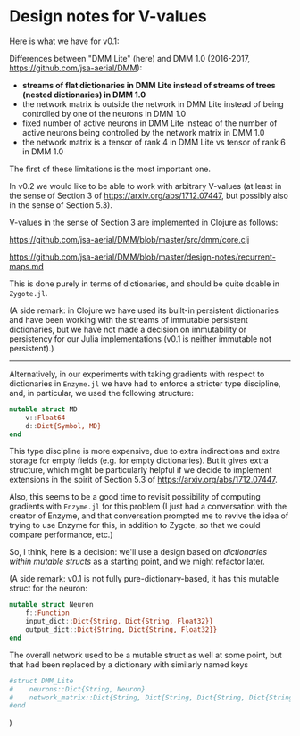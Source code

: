 # Design notes for V-values

Here is what we have for v0.1:

Differences between "DMM Lite" (here) and DMM 1.0 (2016-2017, https://github.com/jsa-aerial/DMM):

 * **streams of flat dictionaries in DMM Lite instead of streams of trees (nested dictionaries) in DMM 1.0**
 * the network matrix is outside the network in DMM Lite instead of being controlled by one of the neurons in DMM 1.0
 * fixed number of active neurons in DMM Lite instead of the number of active neurons being controlled by the network matrix in DMM 1.0
 * the network matrix is a tensor of rank 4 in DMM Lite vs tensor of rank 6 in DMM 1.0

The first of these limitations is the most important one. 

In v0.2 we would like to be able to work with arbitrary V-values (at least in the sense of Section 3 of https://arxiv.org/abs/1712.07447,
but possibly also in the sense of Section 5.3).

V-values in the sense of Section 3 are implemented in Clojure as follows:

https://github.com/jsa-aerial/DMM/blob/master/src/dmm/core.clj

https://github.com/jsa-aerial/DMM/blob/master/design-notes/recurrent-maps.md

This is done purely in terms of dictionaries, and should be quite doable in `Zygote.jl`.

(A side remark: in Clojure we have used its built-in persistent dictionaries and have been
working with the streams of immutable persistent dictionaries, but we have not made
a decision on immutability or persistency for our Julia implementations (v0.1 is neither
immutable not persistent).)

---

Alternatively, in our experiments with taking gradients with respect to dictionaries in `Enzyme.jl`
we have had to enforce a stricter type discipline, and, in particular, we used the following structure:

```julia
mutable struct MD
    v::Float64
    d::Dict{Symbol, MD}
end
```

This type discipline is more expensive, due to extra indirections and extra storage for empty fields
(e.g. for empty dictionaries). But it gives extra structure, which might be particularly
helpful if we decide to implement extensions in the spirit of Section 5.3 of https://arxiv.org/abs/1712.07447.

Also, this seems to be a good time to revisit possibility of computing gradients with `Enzyme.jl` for
this problem (I just had a conversation with the creator of Enzyme, and that conversation prompted me to
revive the idea of trying to use Enzyme for this, in addition to Zygote, so that we could compare performance,
etc.)

So, I think, here is a decision: we'll use a design based on _dictionaries within mutable structs_ as
a starting point, and we might refactor later.

(A side remark: v0.1 is not fully pure-dictionary-based, it has this mutable struct for the neuron:
```julia
mutable struct Neuron
    f::Function
    input_dict::Dict{String, Dict{String, Float32}}
    output_dict::Dict{String, Dict{String, Float32}}
end
```

The overall network used to be a mutable struct as well at some point, but that had been
replaced by a dictionary with similarly named keys

```julia
#struct DMM_Lite
#    neurons::Dict{String, Neuron}
#    network_matrix::Dict{String, Dict{String, Dict{String, Dict{String, Float32}}}}
#end
```
)
